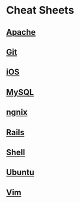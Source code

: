# Cheat Sheets

## [Apache](https://github.com/ChrisLTD/cheat_sheets/blob/master/apache%20cheat%20sheet.md)

## [Git](https://github.com/ChrisLTD/cheat_sheets/blob/master/git%20cheat%20sheet.md)

## [iOS](https://github.com/ChrisLTD/cheat_sheets/blob/master/ios%20cheat%20sheet.md)

## [MySQL](https://github.com/ChrisLTD/cheat_sheets/blob/master/mysql%20cheat%20sheet.md)

## [ngnix](https://github.com/ChrisLTD/cheat_sheets/blob/master/ngnix%20cheat%20sheet.md)

## [Rails](https://github.com/ChrisLTD/cheat_sheets/blob/master/rails%20cheat%20sheet.md)

## [Shell](https://github.com/ChrisLTD/cheat_sheets/blob/master/shell%20cheat%20sheet.md)

## [Ubuntu](https://github.com/ChrisLTD/cheat_sheets/blob/master/ubuntu%20cheat%20sheet.md)

## [Vim](https://github.com/ChrisLTD/macvim_config/blob/master/README.md#keyboard-command-reference)